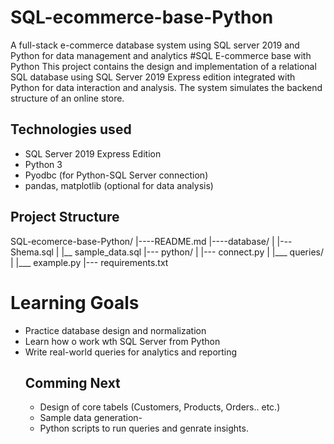 # SQL-ecommerce-base-Python
A full-stack e-commerce database system using SQL server 2019 and Python for data management and analytics
#SQL E-commerce base with Python
This project contains the design and implementation of a relational SQL database using SQL Server 2019 Express edition integrated with Python for data interaction and analysis.
The system simulates the backend structure of an online store. 
## Technologies used
- SQL Server 2019 Express Edition
- Python 3
- Pyodbc (for Python-SQL Server connection)
-  pandas, matplotlib (optional for data analysis)
  ## Project Structure

SQL-ecomerce-base-Python/
|----README.md
|----database/
|    |---Shema.sql
|    |__ sample_data.sql
|--- python/
|   |--- connect.py
|   |___ queries/
|       |___ example.py
|--- requirements.txt

# Learning Goals
- Practice database design and normalization
- Learn how o work wth SQL Server from Python
- Write real-world queries for analytics and reporting
  ## Comming Next
  - Design of core tabels (Customers, Products, Orders.. etc.)
  - Sample data generation-
  - Python scripts to run queries and genrate insights.  
